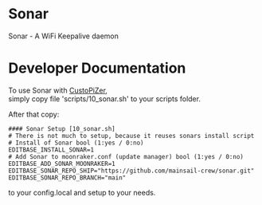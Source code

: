 # Sonar

Sonar - A WiFi Keepalive daemon

# Developer Documentation

To use Sonar with [CustoPiZer](https://github.com/OctoPrint/CustoPiZer), \
simply copy file 'scripts/10_sonar.sh' to your scripts folder.

After that copy:

    #### Sonar Setup [10_sonar.sh]
    # There is not much to setup, because it reuses sonars install script
    # Install of Sonar bool (1:yes / 0:no)
    EDITBASE_INSTALL_SONAR=1
    # Add Sonar to moonraker.conf (update manager) bool (1:yes / 0:no)
    EDITBASE_ADD_SONAR_MOONRAKER=1
    EDITBASE_SONAR_REPO_SHIP="https://github.com/mainsail-crew/sonar.git"
    EDITBASE_SONAR_REPO_BRANCH="main"

to your config.local and setup to your needs.
